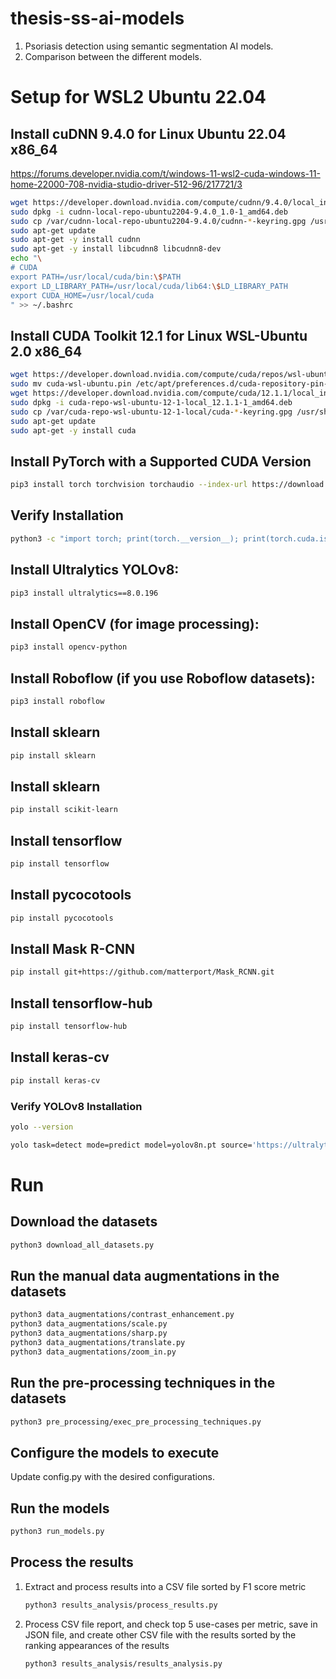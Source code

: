 # thesis-ss-ai-models
 1. Psoriasis detection using semantic segmentation AI models.
 2. Comparison between the different models.

# Setup for WSL2 Ubuntu 22.04

## Install cuDNN 9.4.0 for Linux Ubuntu 22.04 x86_64
https://forums.developer.nvidia.com/t/windows-11-wsl2-cuda-windows-11-home-22000-708-nvidia-studio-driver-512-96/217721/3
```bash
wget https://developer.download.nvidia.com/compute/cudnn/9.4.0/local_installers/cudnn-local-repo-ubuntu2204-9.4.0_1.0-1_amd64.deb
sudo dpkg -i cudnn-local-repo-ubuntu2204-9.4.0_1.0-1_amd64.deb
sudo cp /var/cudnn-local-repo-ubuntu2204-9.4.0/cudnn-*-keyring.gpg /usr/share/keyrings/
sudo apt-get update
sudo apt-get -y install cudnn
sudo apt-get -y install libcudnn8 libcudnn8-dev
echo "\
# CUDA
export PATH=/usr/local/cuda/bin:\$PATH
export LD_LIBRARY_PATH=/usr/local/cuda/lib64:\$LD_LIBRARY_PATH
export CUDA_HOME=/usr/local/cuda
" >> ~/.bashrc
```

## Install CUDA Toolkit 12.1 for Linux WSL-Ubuntu 2.0 x86_64
```bash
wget https://developer.download.nvidia.com/compute/cuda/repos/wsl-ubuntu/x86_64/cuda-wsl-ubuntu.pin
sudo mv cuda-wsl-ubuntu.pin /etc/apt/preferences.d/cuda-repository-pin-600
wget https://developer.download.nvidia.com/compute/cuda/12.1.1/local_installers/cuda-repo-wsl-ubuntu-12-1-local_12.1.1-1_amd64.deb
sudo dpkg -i cuda-repo-wsl-ubuntu-12-1-local_12.1.1-1_amd64.deb
sudo cp /var/cuda-repo-wsl-ubuntu-12-1-local/cuda-*-keyring.gpg /usr/share/keyrings/
sudo apt-get update
sudo apt-get -y install cuda
```

## Install PyTorch with a Supported CUDA Version
```bash
pip3 install torch torchvision torchaudio --index-url https://download.pytorch.org/whl/cu121
```

## Verify Installation
```bash
python3 -c "import torch; print(torch.__version__); print(torch.cuda.is_available())"
```

## Install Ultralytics YOLOv8:
```bash
pip3 install ultralytics==8.0.196
```

## Install OpenCV (for image processing):
```bash
pip3 install opencv-python
```

## Install Roboflow (if you use Roboflow datasets):
```bash
pip3 install roboflow
```

## Install sklearn
```bash
pip install sklearn
```

## Install sklearn
```bash
pip install scikit-learn
```

## Install tensorflow
```bash
pip install tensorflow
```

## Install pycocotools
```bash
pip install pycocotools
```

## Install Mask R-CNN
```bash
pip install git+https://github.com/matterport/Mask_RCNN.git
```

## Install tensorflow-hub
```bash
pip install tensorflow-hub
```

## Install keras-cv
```bash
pip install keras-cv
```

### Verify YOLOv8 Installation
```bash
yolo --version

yolo task=detect mode=predict model=yolov8n.pt source='https://ultralytics.com/images/bus.jpg'
```

# Run

## Download the datasets
```bash
python3 download_all_datasets.py
```

## Run the manual data augmentations in the datasets
```bash
python3 data_augmentations/contrast_enhancement.py
python3 data_augmentations/scale.py
python3 data_augmentations/sharp.py
python3 data_augmentations/translate.py
python3 data_augmentations/zoom_in.py
```

## Run the pre-processing techniques in the datasets
```bash
python3 pre_processing/exec_pre_processing_techniques.py
```

## Configure the models to execute
Update config.py with the desired configurations.

## Run the models
```bash
python3 run_models.py
```

## Process the results
1. Extract and process results into a CSV file sorted by F1 score metric
    ```bash
    python3 results_analysis/process_results.py
    ```

2. Process CSV file report, and check top 5 use-cases per metric, save in JSON file, and create other CSV file with the results sorted by the ranking appearances of the results
    ```bash
    python3 results_analysis/results_analysis.py
    ```
